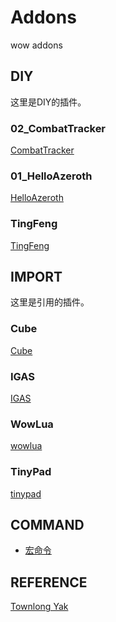 # Addons
wow addons

## DIY

这里是DIY的插件。

### 02_CombatTracker

[CombatTracker](./02_CombatTracker)

### 01_HelloAzeroth

[HelloAzeroth](./01_HelloAzeroth)

### TingFeng

[TingFeng](./TingFeng)


## IMPORT

这里是引用的插件。

### Cube

[Cube](./Cube)

### IGAS

[IGAS](./IGAS)

### WowLua

[wowlua](./WowLua)

### TinyPad

[tinypad](./TinyPad)


## COMMAND

- [宏命令](./MACRO.md)


## REFERENCE

[Townlong Yak](https://www.townlong-yak.com/)